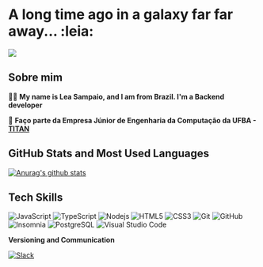 
# A long time ago in a galaxy far far away... :leia:

![](https://media.giphy.com/media/3owzVVCtGOpiC6TNdK/giphy.gif)

## Sobre mim

:woman_technologist: <strong>My name is Lea Sampaio, and I am from Brazil. I'm a Backend developer</strong>


:raising_hand: **Faço parte da Empresa Júnior de Engenharia da Computação da UFBA - [TITAN](https://titanci.com.br/)**

## GitHub Stats and Most Used Languages
[![Anurag's github stats](https://github-readme-stats.vercel.app/api?username=leasampaio)](https://github.com/leasampaio/github-readme-stats)




## Tech Skills
![JavaScript](https://img.shields.io/badge/-JavaScript-black?style=flat-square&logo=javascript)
![TypeScript](https://img.shields.io/badge/-TypeScript-007ACC?style=flat-square&logo=typescript)
![Nodejs](https://img.shields.io/badge/NodeJs-339933.svg?logo=node.js&logoColor=white)
![HTML5](https://img.shields.io/badge/-HTML5-E34F26?style=flat-square&logo=html5&logoColor=white)
![CSS3](https://img.shields.io/badge/-CSS3-1572B6?style=flat-square&logo=css3)
![Git](https://img.shields.io/badge/-Git-black?style=flat-square&logo=git)
![GitHub](https://img.shields.io/badge/-GitHub-181717?style=flat-square&logo=github)
![Insomnia](https://img.shields.io/badge/-Insomnia-5849BE?style=flat-square&logo=Insomnia&link=https://github.com/ildaneta/)
![PostgreSQL](https://img.shields.io/badge/-PostgreSQL-336791?style=flat-square&logo=postgresql&link=https://github.com/ildaneta/)
![Visual Studio Code](https://img.shields.io/badge/-Visual%20Studio%20Code-007ACC?style=flat-square&logo=VisualStudioCode&link=https://github.com/ildaneta/)

**Versioning and Communication**

[![Slack](https://img.shields.io/badge/-Slack-4A154B?style=flat-square&logo=Slack&link=https://github.com/ildaneta/)](https://github.com/leasampiao/)

